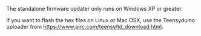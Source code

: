 The standalone firmware updater only runs on Windows XP or greater.

If you want to flash the hex files on Linux or Mac OSX, use the Teensyduino uploader from https://www.pjrc.com/teensy/td_download.html.
